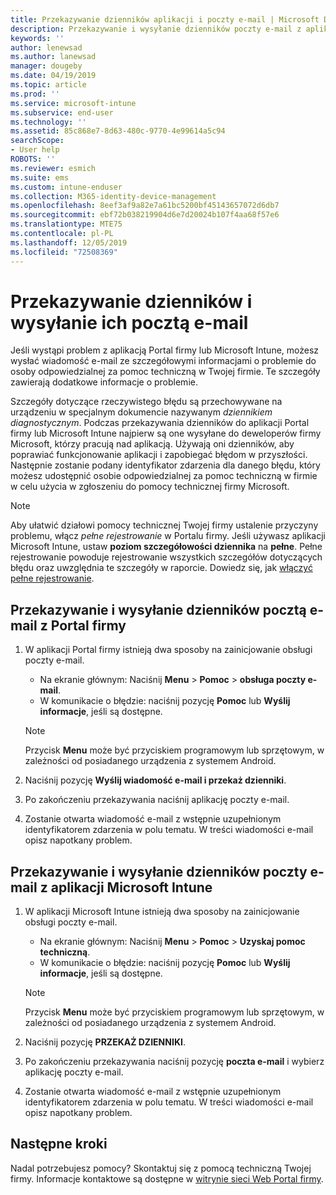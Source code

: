 ```yaml
---
title: Przekazywanie dzienników aplikacji i poczty e-mail | Microsoft Docs
description: Przekazywanie i wysyłanie dzienników poczty e-mail z aplikacji usługi Intune
keywords: ''
author: lenewsad
ms.author: lanewsad
manager: dougeby
ms.date: 04/19/2019
ms.topic: article
ms.prod: ''
ms.service: microsoft-intune
ms.subservice: end-user
ms.technology: ''
ms.assetid: 85c868e7-8d63-480c-9770-4e99614a5c94
searchScope:
- User help
ROBOTS: ''
ms.reviewer: esmich
ms.suite: ems
ms.custom: intune-enduser
ms.collection: M365-identity-device-management
ms.openlocfilehash: 8eef3af9a82e7a61bc5200bf45143657072d6db7
ms.sourcegitcommit: ebf72b038219904d6e7d20024b107f4aa68f57e6
ms.translationtype: MTE75
ms.contentlocale: pl-PL
ms.lasthandoff: 12/05/2019
ms.locfileid: "72508369"
---
```

# <a name="upload-and-email-logs"></a>Przekazywanie dzienników i wysyłanie ich pocztą e-mail  

Jeśli wystąpi problem z aplikacją Portal firmy lub Microsoft Intune, możesz wysłać wiadomość e-mail ze szczegółowymi informacjami o problemie do osoby odpowiedzialnej za pomoc techniczną w Twojej firmie. Te szczegóły zawierają dodatkowe informacje o problemie.  

Szczegóły dotyczące rzeczywistego błędu są przechowywane na urządzeniu w specjalnym dokumencie nazywanym _dziennikiem diagnostycznym_. Podczas przekazywania dzienników do aplikacji Portal firmy lub Microsoft Intune najpierw są one wysyłane do deweloperów firmy Microsoft, którzy pracują nad aplikacją. Używają oni dzienników, aby poprawiać funkcjonowanie aplikacji i zapobiegać błędom w przyszłości. Następnie zostanie podany identyfikator zdarzenia dla danego błędu, który możesz udostępnić osobie odpowiedzialnej za pomoc techniczną w firmie w celu użycia w zgłoszeniu do pomocy technicznej firmy Microsoft.  

> [!Note]
> Aby ułatwić działowi pomocy technicznej Twojej firmy ustalenie przyczyny problemu, włącz _pełne rejestrowanie_ w Portalu firmy. Jeśli używasz aplikacji Microsoft Intune, ustaw **poziom szczegółowości dziennika** na **pełne**. Pełne rejestrowanie powoduje rejestrowanie wszystkich szczegółów dotyczących błędu oraz uwzględnia te szczegóły w raporcie. Dowiedz się, jak [włączyć pełne rejestrowanie](use-verbose-logging-to-help-your-it-administrator-fix-device-issues-android.md).  

## <a name="upload-and-email-logs-from-company-portal"></a>Przekazywanie i wysyłanie dzienników pocztą e-mail z Portal firmy  

1. W aplikacji Portal firmy istnieją dwa sposoby na zainicjowanie obsługi poczty e-mail.
    * Na ekranie głównym: Naciśnij **Menu** > **Pomoc** > **obsługa poczty e-mail**.  
    * W komunikacie o błędzie: naciśnij pozycję **Pomoc** lub **Wyślij informacje**, jeśli są dostępne.  

    > [!NOTE]
    > Przycisk **Menu** może być przyciskiem programowym lub sprzętowym, w zależności od posiadanego urządzenia z systemem Android.  

3. Naciśnij pozycję **Wyślij wiadomość e-mail i przekaż dzienniki**.  
4. Po zakończeniu przekazywania naciśnij aplikację poczty e-mail. 
5. Zostanie otwarta wiadomość e-mail z wstępnie uzupełnionym identyfikatorem zdarzenia w polu tematu. W treści wiadomości e-mail opisz napotkany problem.    


## <a name="upload-and-email-logs-from-microsoft-intune-app"></a>Przekazywanie i wysyłanie dzienników poczty e-mail z aplikacji Microsoft Intune   

1. W aplikacji Microsoft Intune istnieją dwa sposoby na zainicjowanie obsługi poczty e-mail.  
    * Na ekranie głównym: Naciśnij **Menu** > **Pomoc** > **Uzyskaj pomoc techniczną**.  
    * W komunikacie o błędzie: naciśnij pozycję **Pomoc** lub **Wyślij informacje**, jeśli są dostępne.  

    > [!NOTE]
    > Przycisk **Menu** może być przyciskiem programowym lub sprzętowym, w zależności od posiadanego urządzenia z systemem Android.

3. Naciśnij pozycję **PRZEKAŻ DZIENNIKI**.  
4. Po zakończeniu przekazywania naciśnij pozycję **poczta e-mail** i wybierz aplikację poczty e-mail.  
5. Zostanie otwarta wiadomość e-mail z wstępnie uzupełnionym identyfikatorem zdarzenia w polu tematu. W treści wiadomości e-mail opisz napotkany problem.  

## <a name="next-steps"></a>Następne kroki  

Nadal potrzebujesz pomocy? Skontaktuj się z pomocą techniczną Twojej firmy. Informacje kontaktowe są dostępne w [witrynie sieci Web Portal firmy](https://go.microsoft.com/fwlink/?linkid=2010980).

